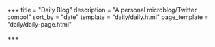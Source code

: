 +++
title = "Daily Blog"
description = "A personal microblog/Twitter combo!"
sort_by = "date"
template = "daily/daily.html"
page_template = "daily/daily-page.html"

+++